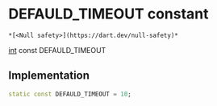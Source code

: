 


# DEFAULD_TIMEOUT constant




    *[<Null safety>](https://dart.dev/null-safety)*


[int](https://api.flutter.dev/flutter/dart-core/int-class.html) const DEFAULD_TIMEOUT
  







## Implementation

```dart
static const DEFAULD_TIMEOUT = 10;


```







